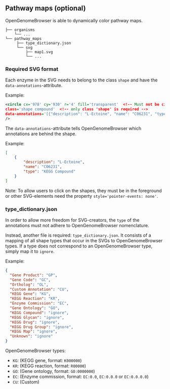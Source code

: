 ## Pathway maps (optional)


OpenGenomeBrowser is able to dynamically color pathway maps.

````
├── organisms
    └── ...
└── pathway_maps
     ├── type_dictionary.json
     └── svg
         ├── map1.svg
         └── ...
````


### Required SVG format

Each enzyme in the SVG needs to belong to the class `shape` and have the `data-annotations`-attribute.

Example:

```xml
<circle cx='978' cy='930' r='4' fill='transparent'  <!-- Must not be circle, can be any other SVG element -->
class='shape compound'  <!-- only class 'shape' is required -->
data-annotations='[{"description": "L-Ectoine", "name": "C06231", "type": "KEGG Compound"}]'>  <!-- see below -->
/>
```

The `data-annotations`-attribute tells OpenGenomeBrowser which annotations are behind the shape. 

Example:

```json
[
    {
        "description": "L-Ectoine", 
        "name": "C06231", 
        "type": "KEGG Compound"
    }
]
```

Note: To allow users to click on the shapes, they must be in the foreground or other SVG-elements need the property `style='pointer-events: none'`.


### type_dictionary.json

In order to allow more freedom for SVG-creators, the `type` of the annotations must not adhere to OpenGenomeBrowser nomenclature.

Instead, another file is required: `type_dictionary.json`. 
It consists of a mapping of all shape types that occur in the SVGs to OpenGenomeBrowser types.
If a type does not correspond to an OpenGenomeBrowser type, simply map it to `ignore`.


Example:

```json
{
  "Gene Product": "GP",
  "Gene Code": "GC",
  "Ortholog": "OL",
  "Custom Annotation": "CU",
  "KEGG Gene": "KG",
  "KEGG Reaction": "KR",
  "Enzyme Commission": "EC",
  "Gene Ontology": "GO",
  "KEGG Compound": "ignore",
  "KEGG Glycan": "ignore",
  "KEGG Drug": "ignore",
  "KEGG Drug Group": "ignore",
  "KEGG Map": "ignore",
  "Unknown": "ignore"
}
```

OpenGenomeBrowser types:
* `KG`: (KEGG gene, format: `K000000`)
* `KR`: (KEGG reaction, format: `R00000`)
* `GO`: (Gene ontology, format: `GO:0000000`)
* `EC`: (Enzyme commission, format: `EC:0.0`, `EC:0.0.0` or `EC:0.0.0.0`)
* `CU`: (Custom)

